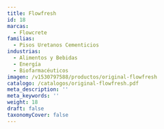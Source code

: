 ```yaml
---
title: Flowfresh
id: 18
marcas:
  - Flowcrete
familias:
  - Pisos Uretanos Cementicios
industrias:
  - Alimentos y Bebidas
  - Energía
  - Biofarmacéuticos
imagen: /v1530797588/productos/original-flowfresh
catalogo: /catalogos/original-flowfresh.pdf
meta_description: ''
meta_keywords: ''
weight: 18
draft: false
taxonomyCover: false
---
```


